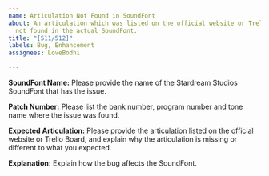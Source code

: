 ```yaml
---
name: Articulation Not Found in SoundFont
about: An articulation which was listed on the official website or Trello Board is
  not found in the actual SoundFont.
title: "[511/512]"
labels: Bug, Enhancement
assignees: LoveBodhi

---
```


**SoundFont Name:**
Please provide the name of the Stardream Studios SoundFont that has the issue.

**Patch Number:**
Please list the bank number, program number and tone name where the issue was found.

**Expected Articulation:**
Please provide the articulation listed on the official website or Trello Board, and explain why the articulation is missing or different to what you expected.

**Explanation:**
Explain how the bug affects the SoundFont.
